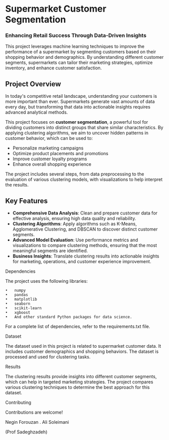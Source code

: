 # Supermarket Customer Segmentation

### Enhancing Retail Success Through Data-Driven Insights

This project leverages machine learning techniques to improve the performance of a supermarket by segmenting customers based on their shopping behavior and demographics. By understanding different customer segments, supermarkets can tailor their marketing strategies, optimize inventory, and enhance customer satisfaction.

## Project Overview

In today's competitive retail landscape, understanding your customers is more important than ever. Supermarkets generate vast amounts of data every day, but transforming that data into actionable insights requires advanced analytical methods.

This project focuses on **customer segmentation**, a powerful tool for dividing customers into distinct groups that share similar characteristics. By applying clustering algorithms, we aim to uncover hidden patterns in customer behavior, which can be used to:

- Personalize marketing campaigns
- Optimize product placements and promotions
- Improve customer loyalty programs
- Enhance overall shopping experience

The project includes several steps, from data preprocessing to the evaluation of various clustering models, with visualizations to help interpret the results.

## Key Features

- **Comprehensive Data Analysis**: Clean and prepare customer data for effective analysis, ensuring high data quality and reliability.
- **Clustering Algorithms**: Apply algorithms such as K-Means, Agglomerative Clustering, and DBSCAN to discover distinct customer segments.
- **Advanced Model Evaluation**: Use performance metrics and visualizations to compare clustering methods, ensuring that the most meaningful segments are identified.
- **Business Insights**: Translate clustering results into actionable insights for marketing, operations, and customer experience improvement.

Dependencies

The project uses the following libraries:

	•	numpy
	•	pandas
	•	matplotlib
	•	seaborn
	•	scikit-learn
	•	xgboost
	•	And other standard Python packages for data science.

For a complete list of dependencies, refer to the requirements.txt file.

Dataset

The dataset used in this project is related to supermarket customer data. It includes customer demographics and shopping behaviors. The dataset is processed and used for clustering tasks.

Results

The clustering results provide insights into different customer segments, which can help in targeted marketing strategies. The project compares various clustering techniques to determine the best approach for this dataset.

Contributing

Contributions are welcome!

Negin Forouzan . Ali Soleimani

(Prof Sadeghzadeh)
